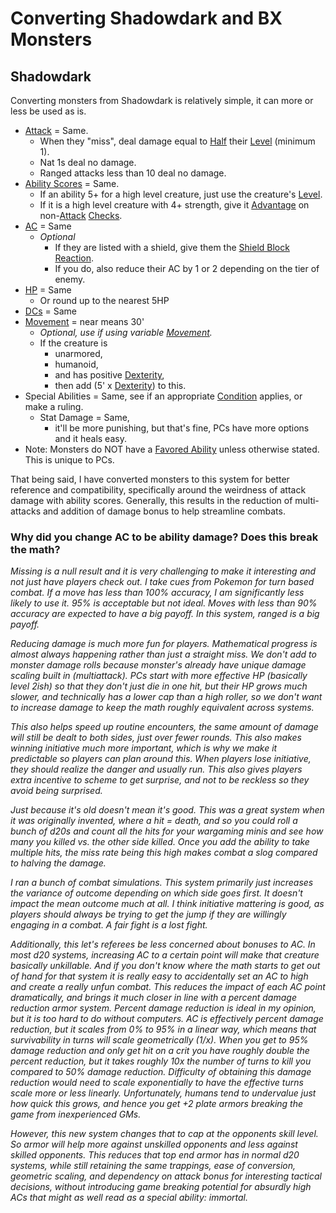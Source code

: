 # Converting Shadowdark and BX Monsters
## Shadowdark
Converting monsters from Shadowdark is relatively simple, it can more or less be used as is.
- [Attack](../../Game%20Procedures/Attack.md) = Same.
	- When they "miss", deal damage equal to [Half](../../Foreword/Rule%20for%20rules.md#Halving) their [Level](../../Player%20Characters/Derived%20Statistics/Level.md) (minimum 1).
	- Nat 1s deal no damage.
	- Ranged attacks less than 10 deal no damage.
- [Ability Scores](../../Player%20Characters/Chosen%20Statistics/Ability%20Scores.md) = Same.
	- If an ability 5+ for a high level creature, just use the creature's [Level](../../Player%20Characters/Derived%20Statistics/Level.md).
	- If it is a high level creature with 4+ strength, give it [Advantage](../../Game%20Procedures/Dice%20Rolls/Advantage.md) on non-[Attack](../../Game%20Procedures/Attack.md) [Checks](../../Game%20Procedures/Check.md).
- [AC](../../Player%20Characters/Derived%20Statistics/Armor%20Class.md) = Same
	- *Optional*
		- If they are listed with a shield, give them the [Shield Block](../../Items/Individual%20Item%20Cards/Armors/Armor%20Properties/Shield%20X%20Property.md#Shield%20Block) [Reaction](../../Game%20Procedures/Reaction.md).
		- If you do, also reduce their AC by 1 or 2 depending on the tier of enemy.
- [HP](../../Player%20Characters/Derived%20Statistics/Health%20Points.md) = Same
	- Or round up to the nearest 5HP
- [DCs](../../Game%20Procedures/DC.md) = Same
- [Movement](../../Game%20Procedures/Movement.md) = near means 30'
	- *Optional, use if using variable [Movement](../../Game%20Procedures/Movement.md).*
	- If the creature is 
		- unarmored,
		- humanoid,
		- and has positive [Dexterity](../../Player%20Characters/Chosen%20Statistics/Dexterity.md),
		- then add (5' x [Dexterity](../../Player%20Characters/Chosen%20Statistics/Dexterity.md)) to this.
- Special Abilities = Same, see if an appropriate [Condition](../../Conditions/!Conditions.md) applies, or make a ruling.
	- Stat Damage = Same, 
		- it'll be more punishing, but that's fine, PCs have more options and it heals easy.
- Note: Monsters do NOT have a [Favored Ability](../../Player%20Characters/Favored%20Ability.md) unless otherwise stated. This is unique to PCs.

That being said, I have converted monsters to this system for better reference and compatibility, specifically around the weirdness of attack damage with ability scores. Generally, this results in the reduction of multi-attacks and addition of damage bonus to help streamline combats.
### Why did you change AC to be ability damage? Does this break the math?
*Missing is a null result and it is very challenging to make it interesting and not just have players check out. I take cues from Pokemon for turn based combat. If a move has less than 100% accuracy, I am significantly less likely to use it. 95% is acceptable but not ideal. Moves with less than 90% accuracy are expected to have a big payoff. In this system, ranged is a big payoff.*

*Reducing damage is much more fun for players. Mathematical progress is almost always happening rather than just a straight miss. We don't add to monster damage rolls because monster's already have unique damage scaling built in (multiattack). PCs start with more effective HP (basically level 2ish) so that they don't just die in one hit, but their HP grows much slower, and technically has a lower cap than a high roller, so we don't want to increase damage to keep the math roughly equivalent across systems.*

*This also helps speed up routine encounters, the same amount of damage will still be dealt to both sides, just over fewer rounds. This also makes winning initiative much more important, which is why we make it predictable so players can plan around this. When players lose initiative, they should realize the danger and usually run. This also gives players extra incentive to scheme to get surprise, and not to be reckless so they avoid being surprised.*

*Just because it's old doesn't mean it's good. This was a great system when it was originally invented, where a hit = death, and so you could roll a bunch of d20s and count all the hits for your wargaming minis and see how many you killed vs. the other side killed. Once you add the ability to take multiple hits, the miss rate being this high makes combat a slog compared to halving the damage.*

*I ran a bunch of combat simulations. This system primarily just increases the variance of outcome depending on which side goes first. It doesn't impact the mean outcome much at all. I think initiative mattering is good, as players should always be trying to get the jump if they are willingly engaging in a combat. A fair fight is a lost fight.*

*Additionally, this let's referees be less concerned about bonuses to AC. In most d20 systems, increasing AC to a certain point will make that creature basically unkillable. And if you don't know where the math starts to get out of hand for that system it is really easy to accidentally set an AC to high and create a really unfun combat. This reduces the impact of each AC point dramatically, and brings it much closer in line with a percent damage reduction armor system. Percent damage reduction is ideal in my opinion, but it is too hard to do without computers. AC is effectively percent damage reduction, but it scales from 0% to 95% in a linear way, which means that survivability in turns will scale geometrically (1/x). When you get to 95% damage reduction and only get hit on a crit you have roughly double the percent reduction, but it takes roughly 10x the number of turns to kill you compared to 50% damage reduction. Difficulty of obtaining this damage reduction would need to scale exponentially to have the effective turns scale more or less linearly. Unfortunately, humans tend to undervalue just how quick this grows, and hence you get +2 plate armors breaking the game from inexperienced GMs.* 

*However, this new system changes that to cap at the opponents skill level. So armor will help more against unskilled opponents and less against skilled opponents. This reduces that top end armor has in normal d20 systems, while still retaining the same trappings, ease of conversion, geometric scaling, and dependency on attack bonus for interesting tactical decisions, without introducing game breaking potential for absurdly high ACs that might as well read as a special ability: immortal.*